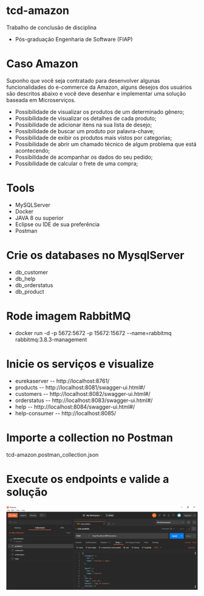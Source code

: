 # tcd-amazon
Trabalho de conclusão de disciplina
* Pós-graduação Engenharia de Software (FIAP)

# Caso Amazon
Suponho que você seja contratado para desenvolver algunas funcionalidades do e-commerce da
Amazon, alguns desejos dos usuários são descritos abaixo e você deve desenhar e implementar uma
solução baseada em Microserviços.

* Possibilidade de visualizar os produtos de um determinado gênero;
* Possibilidade de visualizar os detalhes de cada produto;
* Possibilidade de adicionar itens na sua lista de desejo;
* Possibilidade de buscar um produto por palavra-chave;
* Possibilidade de exibir os produtos mais vistos por categorias;
* Possibilidade de abrir um chamado técnico de algum problema que está acontecendo;
* Possibilidade de acompanhar os dados do seu pedido;
* Possibilidade de calcular o frete de uma compra;

# Tools
* MySQLServer
* Docker
* JAVA 8 ou superior
* Eclipse ou IDE de sua preferência
* Postman

# Crie os databases no MysqlServer
* db_customer
* db_help
* db_orderstatus
* db_product

# Rode imagem RabbitMQ
* docker run -d -p 5672:5672 -p 15672:15672 --name=rabbitmq rabbitmq:3.8.3-management

# Inicie os serviços e visualize
* eurekaserver  -- http://localhost:8761/
* products      -- http://localhost:8081/swagger-ui.html#/
* customers     -- http://localhost:8082/swagger-ui.html#/
* orderstatus   -- http://localhost:8083/swagger-ui.html#/
* help          -- http://localhost:8084/swagger-ui.html#/
* help-consumer -- http://localhost:8085/

# Importe a collection no Postman 

tcd-amazon.postman_collection.json

# Execute os endpoints e valide a solução

![Alt text](https://github.com/JeffMSantos/tcd-amazon/blob/master/image/collection.PNG)
